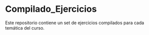 # Compilado_Ejercicios
Este repositorio contiene un set de ejercicios compilados para cada temática del curso. 
